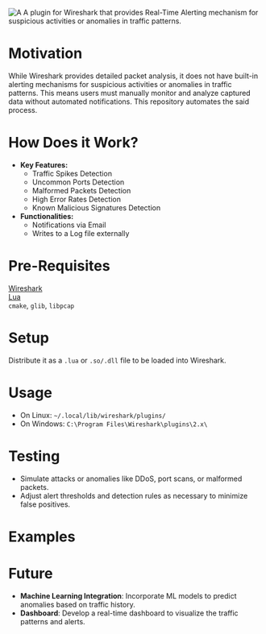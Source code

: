 ![A](https://github.com/user-attachments/assets/d168e9f7-ce2d-4f80-9015-88304508bdf8)
A plugin for Wireshark that provides Real-Time Alerting mechanism for suspicious activities or anomalies in traffic patterns.

# Motivation
While Wireshark provides detailed packet analysis, it does not have built-in alerting mechanisms for suspicious activities or anomalies in traffic patterns. This means users must manually monitor and analyze captured data without automated notifications. This repository automates the said process.

# How Does it Work?
- **Key Features:**
  - Traffic Spikes Detection
  - Uncommon Ports Detection
  - Malformed Packets Detection
  - High Error Rates Detection
  - Known Malicious Signatures Detection
- **Functionalities:**
  - Notifications via Email
  - Writes to a Log file externally

# Pre-Requisites
[Wireshark](https://wireshark.org) <br>
[Lua](https://lua.org) <br>
`cmake`, `glib`, `libpcap`

# Setup
Distribute it as a `.lua` or `.so/.dll` file to be loaded into Wireshark.

# Usage
- On Linux: `~/.local/lib/wireshark/plugins/`
- On Windows: `C:\Program Files\Wireshark\plugins\2.x\`

# Testing
- Simulate attacks or anomalies like DDoS, port scans, or malformed packets.
- Adjust alert thresholds and detection rules as necessary to minimize false positives.

# Examples

# Future
- **Machine Learning Integration**: Incorporate ML models to predict anomalies based on traffic history.
- **Dashboard**: Develop a real-time dashboard to visualize the traffic patterns and alerts.
